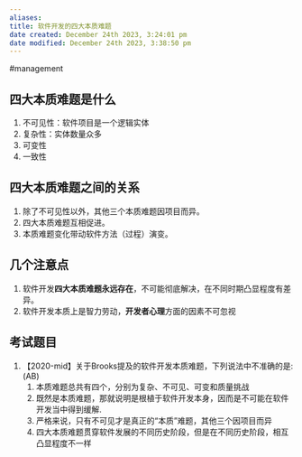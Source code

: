 ```yaml
---
aliases: 
title: 软件开发的四大本质难题
date created: December 24th 2023, 3:24:01 pm
date modified: December 24th 2023, 3:38:50 pm
---
```

#management    

## 四大本质难题是什么

1. 不可见性：软件项目是一个逻辑实体
2. 复杂性：实体数量众多
3. 可变性
4. 一致性

## 四大本质难题之间的关系

1. 除了不可见性以外，其他三个本质难题因项目而异。
2. 四大本质难题互相促进。
3. 本质难题变化带动软件方法（过程）演变。

## 几个注意点

1. 软件开发**四大本质难题永远存在**，不可能彻底解决，在不同时期凸显程度有差异。
2. 软件开发本质上是智力劳动，**开发者心理**方面的因素不可忽视

## 考试题目

1. 【2020-mid】关于Brooks提及的软件开发本质难题，下列说法中不准确的是: (AB)
   1. 本质难题总共有四个，分别为复杂、不可见、可变和质量挑战
   2. 既然是本质难题，那就说明是根植于软件开发本身，因而是不可能在软件开发当中得到缓解.
   3. 严格来说，只有不可见才是真正的“本质”难题，其他三个因项目而异
   4. 四大本质难题贯穿软件发展的不同历史阶段，但是在不同历史阶段，相互凸显程度不一样